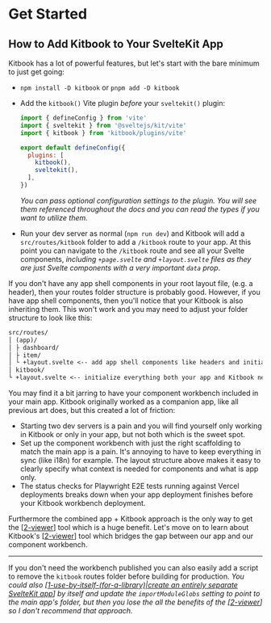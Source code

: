 # Get Started

## How to Add Kitbook to Your SvelteKit App

Kitbook has a lot of powerful features, but let's start with the bare minimum to just get going:

- `npm install -D kitbook` or `pnpm add -D kitbook`

- Add the `kitbook()` Vite plugin *before* your `sveltekit()` plugin:
	```js twoslash title="vite.config.js" {3,7}
	import { defineConfig } from 'vite'
	import { sveltekit } from '@sveltejs/kit/vite'
	import { kitbook } from 'kitbook/plugins/vite'

	export default defineConfig({
	  plugins: [
	    kitbook(),
	    sveltekit(),
	  ],
	})
	```

	*You can pass optional configuration settings to the plugin. You will see them referenced throughout the docs and you can read the types if you want to utilize them.*

- Run your dev server as normal (`npm run dev`) and Kitbook will add a `src/routes/kitbook` folder to add a `/kitbook` route to your app. At this point you can navigate to the `/kitbook` route and see all your Svelte components, *including `+page.svelte` and `+layout.svelte` files as they are just Svelte components with a very important `data` prop*.

If you don't have any app shell components in your root layout file, (e.g. a header), then your routes folder structure is probably good. However, if you have app shell components, then you'll notice that your Kitbook is also inheriting them. This won't work and you may need to adjust your folder structure to look like this:

```txt {2,6}
src/routes/
│ (app)/
│ ├ dashboard/
│ ├ item/
│ └ +layout.svelte <-- add app shell components like headers and initialize app only items, like db connections (refers to all layout files like +layout.ts)
│ kitbook/
└ +layout.svelte <-- initialize everything both your app and Kitbook need, like i18n 
```

You may find it a bit jarring to have your component workbench included in your main app. Kitbook originally worked as a companion app, like all previous art does, but this created a lot of friction:
- Starting two dev servers is a pain and you will find yourself only working in Kitbook or only in your app, but not both which is the sweet spot. 
- Set up the component workbench with just the right scaffolding to match the main app is a pain. It's annoying to have to keep everything in sync (like i18n) for example. The layout structure above makes it easy to clearly specify what context is needed for components and what is app only. 
- The status checks for Playwright E2E tests running against Vercel deployments breaks down when your app deployment finishes before your Kitbook workbench deployment. 

Furthermore the combined app + Kitbook approach is the only way to get the [[2-viewer]] tool which is a huge benefit. Let's move on to learn about Kitbook's [[2-viewer]] tool which bridges the gap between our app and our component workbench. 

---

If you don't need the workbench published you can also easily add a script to remove the `kitbook` routes folder before building for production. *You could also [[1-use-by-itself-(for-a-library)|create an entirely separate SvelteKit app]] by itself and update the `importModuleGlobs` setting to point to the main app's folder, but then you lose the all the benefits of the [[2-viewer]] so I don't recommend that approach.*

[//begin]: # "Autogenerated link references for markdown compatibility"
[2-viewer]: 2-viewer.md "Viewer"
[1-use-by-itself-(for-a-library)|create an entirely separate SvelteKit app]: 3-customizations/1-use-by-itself-(for-a-library).md "Use Kitbook by Itself"
[//end]: # "Autogenerated link references"